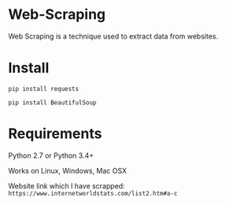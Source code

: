 # Web-Scraping

Web Scraping is a technique used to extract data from websites.

# Install
```
pip install requests

pip install BeautifulSoup
```

# Requirements

Python 2.7 or Python 3.4+

Works on Linux, Windows, Mac OSX

Website link which I have scrapped: `https://www.internetworldstats.com/list2.htm#a-c`
